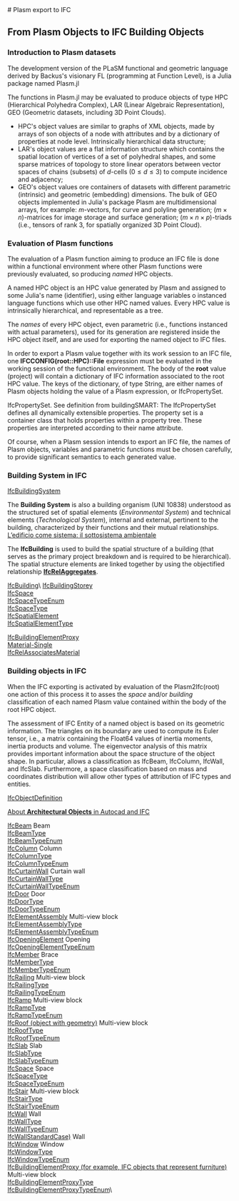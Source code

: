 <head>
<meta charset="UTF-8">
</head>
# Plasm export to IFC

## From Plasm Objects to IFC Building Objects

### Introduction to Plasm datasets

The development version of the PLaSM functional and geometric language derived by Backus's visionary FL (programming at Function Level), 
is a Julia package named Plasm.jl

The functions in Plasm.jl may be evaluated to produce objects of type HPC (Hierarchical Polyhedra Complex), LAR (Linear Algebraic Representation), GEO (Geometric datasets, including 3D Point Clouds). 

+  HPC's object values are similar to graphs of XML objects, made by arrays of son objects of a node with attributes and by a dictionary of properties at node level. Intrinsically hierarchical data structure;
+  LAR's object values are a flat information structure which contains the spatial location of vertices of a set of polyhedral shapes, and some sparse matrices of topology to store linear operators between vector spaces of chains (subsets) of $d$-cells ($0\leq d\leq 3$) to compute incidence and adjacency;
+  GEO's object values ore containers of datasets with different parametric (intrinsic) and geometric (embedding) dimensions. The bulk of GEO objects implemented in Julia's package Plasm are multidimensional arrays, for example: $m$-vectors, for curve and polyline generation; ($m\times n$)-matrices for image storage and surface generation; ($m\times n\times p$)-triads (i.e., tensors of rank 3, for spatially organized 3D Point Cloud).

### Evaluation of Plasm functions

The evaluation of a Plasm function aiming to produce an IFC file is done within a functional environment where other Plasm functions were previously evaluated, so producing *named* HPC objects.

A named HPC object is an HPC value generated by Plasm and assigned to some Julia's name (identifier), using either language variables o instanced language functions which use other HPC named values. Every HPC value is intrinsically hierarchical, and representable as a tree.

The *names* of every HPC object, even parametric (i.e., functions instanced with actual parameters), used for its generation are registered inside the HPC object itself, and are used for exporting the named object to IFC files.

In order to export a Plasm value together with its work session to an IFC file, one **IFCCONFIG(root::HPC)::File** expression must be evaluated in the working session of the functional environment. The body of the **root** value (project) will contain a dictionary of IFC information associated to the root HPC value.
The keys of the dictionary, of type String, are either names of Plasm objects holding the value of a Plasm expression, or IfcPropertySet.

IfcPropertySet. See definition from buildingSMART: The IfcPropertySet defines all dynamically extensible properties. The property set is a container class that holds properties within a property tree. These properties are interpreted according to their name attribute.

Of course, when a Plasm session intends to export an IFC file, the names of Plasm objects, variables and parametric functions must be chosen carefully, to provide significant semantics to each generated value. 



### Building System in IFC

[IfcBuildingSystem](https://standards.buildingsmart.org/IFC/RELEASE/IFC4/FINAL/HTML/schema/ifcsharedbldgelements/lexical/ifcbuildingsystem.htm)


The **Building System** is also a building organism (UNI 10838) understood as the structured set of spatial elements (*Environmental System*) and technical elements (*Technological System*), internal and external, pertinent to the building, characterized by their functions and their mutual relationships.
[L’edificio come sistema: il sottosistema ambientale](https://www.unirc.it/documentazione/materiale_didattico/1464_2015_396_22235.pd)


The **IfcBuilding** is used to build the spatial structure of a building (that serves as the primary project breakdown and is required to be hierarchical). The spatial structure elements are linked together by using the objectified relationship [**IfcRelAggregates**](https://standards.buildingsmart.org/IFC/DEV/IFC4_2/FINAL/HTML/schema/ifckernel/lexical/ifcrelaggregates.htm).

[IfcBuilding](https://standards.buildingsmart.org/IFC/DEV/IFC4_2/FINAL/HTML/schema/ifcproductextension/lexical/ifcbuilding.htm#:~:text=The%20IfcBuilding%20is%20used%20to,using%20the%20objectified%20relationship%20IfcRelAggregates.)\
[IfcBuildingStorey](https://standards.buildingsmart.org/IFC/DEV/IFC4_2/FINAL/HTML/schema/ifcproductextension/lexical/ifcbuildingstorey.htm)\
[IfcSpace](https://standards.buildingsmart.org/IFC/DEV/IFC4_2/FINAL/HTML/schema/ifcproductextension/lexical/ifcspace.htm)\
[IfcSpaceTypeEnum](https://standards.buildingsmart.org/IFC/DEV/IFC4_2/FINAL/HTML/schema/ifcproductextension/lexical/ifcspacetypeenum.htm)\
[IfcSpaceType](https://standards.buildingsmart.org/IFC/DEV/IFC4_2/FINAL/HTML/schema/ifcproductextension/lexical/ifcspacetype.htm)\
[IfcSpatialElement](https://standards.buildingsmart.org/IFC/RELEASE/IFC4/FINAL/HTML/schema/ifcproductextension/lexical/ifcspatialelement.htm)\
[IfcSpatialElementType](https://standards.buildingsmart.org/IFC/DEV/IFC4_2/FINAL/HTML/schema/ifcproductextension/lexical/ifcspatialelementtype.htm)

[IfcBuildingElementProxy](https://standards.buildingsmart.org/IFC/DEV/IFC4_2/FINAL/HTML/schema/ifcsharedbldgelements/lexical/ifcbuildingelementproxy.htm)\
[Material-Single](https://standards.buildingsmart.org/IFC/DEV/IFC4_2/FINAL/HTML/link/material-single.htm)\
[IfcRelAssociatesMaterial](https://standards.buildingsmart.org/IFC/DEV/IFC4_2/FINAL/HTML/schema/ifcproductextension/lexical/ifcrelassociatesmaterial.htm)

### Building objects in IFC

When the IFC exporting is activated by evaluation of the Plasm2Ifc(root) one action of this process it to asses the *space* and/or *building* classification of each named Plasm value contained within the body of the root HPC object.

The assessment of IFC Entity of a named object is based on its geometric information. The triangles on its boundary are used to compute its Euler tensor, i.e., a matrix containing the Float64 values of inertia moments, inertia products and volume. The eigenvector analysis of this matrix provides important information about the space structure of the object shape. In particular, allows a classification as IfcBeam, IfcColumn, IfcWall, and IfcSlab. Furthermore, a space classification based on mass and coordinates distribution will allow other types of attribution of IFC types and entities. 


[IfcObjectDefinition](https://standards.buildingsmart.org/IFC/DEV/IFC4_2/FINAL/HTML/schema/ifckernel/lexical/ifcobjectdefinition.htm)

[About **Architectural Objects** in Autocad and IFC](https://help.autodesk.com/view/ARCHDESK/2022/ENU/?guid=GUID-2FE0DBE9-2C5C-4FAD-A558-C2A69C47A82E)


[IfcBeam](https://standards.buildingsmart.org/IFC/DEV/IFC4_2/FINAL/HTML/schema/ifcsharedbldgelements/lexical/ifccolumn.htm)			Beam\
[IfcBeamType](https://standards.buildingsmart.org/IFC/DEV/IFC4_2/FINAL/HTML/schema/ifcsharedbldgelements/lexical/ifcbeamtype.htm)\
[IfcBeamTypeEnum](https://standards.buildingsmart.org/IFC/RELEASE/IFC4/ADD2/HTML/schema/ifcsharedbldgelements/lexical/ifcbeamtypeenum.htm)\
[IfcColumn](https://standards.buildingsmart.org/IFC/DEV/IFC4_2/FINAL/HTML/schema/ifcsharedbldgelements/lexical/ifccolumn.htm)			Column\
[IfcColumnType](https://standards.buildingsmart.org/IFC/DEV/IFC4_2/FINAL/HTML/schema/ifcsharedbldgelements/lexical/ifccolumntype.htm)\
[IfcColumnTypeEnum](https://standards.buildingsmart.org/IFC/DEV/IFC4_2/FINAL/HTML/schema/ifcsharedbldgelements/lexical/ifccolumntypeenum.htm)\
[IfcCurtainWall](https://standards.buildingsmart.org/IFC/DEV/IFC4_2/FINAL/HTML/schema/ifcsharedbldgelements/lexical/ifcbeam.htm)			Curtain wall\
[IfcCurtainWallType](https://standards.buildingsmart.org/IFC/DEV/IFC4_2/FINAL/HTML/schema/ifcsharedbldgelements/lexical/ifccurtainwalltype.htm)\
[IfcCurtainWallTypeEnum](https://standards.buildingsmart.org/IFC/RELEASE/IFC4/ADD1/HTML/schema/ifcsharedbldgelements/lexical/ifccurtainwalltypeenum.htm)\
[IfcDoor](https://standards.buildingsmart.org/IFC/DEV/IFC4_2/FINAL/HTML/schema/ifcsharedbldgelements/lexical/ifcdoor.htm)			Door\
[IfcDoorType](https://standards.buildingsmart.org/MVD/RELEASE/IFC4/ADD2_TC1/RV1_2/HTML/schema/ifcsharedbldgelements/lexical/ifcdoortype.htm)\
[IfcDoorTypeEnum](https://standards.buildingsmart.org/IFC/DEV/IFC4_2/FINAL/HTML/schema/ifcsharedbldgelements/lexical/ifcdoortypeenum.htm)\
[IfcElementAssembly](https://standards.buildingsmart.org/IFC/DEV/IFC4_2/FINAL/HTML/schema/ifcproductextension/lexical/ifcelementassembly.htm)			Multi-view block\
[IfcElementAssemblyType](https://standards.buildingsmart.org/IFC/RELEASE/IFC4_1/FINAL/HTML/schema/ifcproductextension/lexical/ifcelementassemblytype.htm)\
[IfcElementAssemblyTypeEnum](https://standards.buildingsmart.org/IFC/DEV/IFC4_2/FINAL/HTML/schema/ifcproductextension/lexical/ifcelementassemblytypeenum.htm)\
[IfcOpeningElement](https://standards.buildingsmart.org/IFC/DEV/IFC4_2/FINAL/HTML/schema/ifcproductextension/lexical/ifcopeningelement.htm)			Opening\
[IfcOpeningElementTypeEnum](https://standards.buildingsmart.org/IFC/RELEASE/IFC4/ADD2/HTML/schema/ifcproductextension/lexical/ifcopeningelementtypeenum.htm)\
[IfcMember](https://standards.buildingsmart.org/IFC/RELEASE/IFC4/ADD2/HTML/schema/ifcsharedbldgelements/lexical/ifcmember.htm)			Brace\
[IfcMemberType](https://standards.buildingsmart.org/IFC/RELEASE/IFC4/ADD1/HTML/schema/ifcsharedbldgelements/lexical/ifcmembertype.htm)\
[IfcMemberTypeEnum](https://standards.buildingsmart.org/IFC/DEV/IFC4_2/FINAL/HTML/schema/ifcsharedbldgelements/lexical/ifcmembertypeenum.htm)\
[IfcRailing](https://standards.buildingsmart.org/IFC/DEV/IFC4_2/FINAL/HTML/schema/ifcsharedbldgelements/lexical/ifcrailing.htm)			Multi-view block\
[IfcRailingType](https://standards.buildingsmart.org/IFC/RELEASE/IFC4/ADD2/HTML/schema/ifcsharedbldgelements/lexical/ifcrailingtype.htm)\
[IfcRailingTypeEnum](https://standards.buildingsmart.org/IFC/DEV/IFC4_2/FINAL/HTML/schema/ifcsharedbldgelements/lexical/ifcrailingtypeenum.htm)\
[IfcRamp](https://standards.buildingsmart.org/IFC/RELEASE/IFC4/ADD2/HTML/schema/ifcsharedbldgelements/lexical/ifcramp.htm)			Multi-view block\
[IfcRampType](https://standards.buildingsmart.org/IFC/RELEASE/IFC4_1/FINAL/HTML/schema/ifcsharedbldgelements/lexical/ifcramptype.htm)\
[IfcRampTypeEnum](http://standards.buildingsmart.org/IFC/RELEASE/IFC4_1/FINAL/HTML/schema/ifcsharedbldgelements/lexical/ifcramptypeenum.htm)\
[IfcRoof (object with geometry)](https://standards.buildingsmart.org/IFC/DEV/IFC4_2/FINAL/HTML/schema/ifcsharedbldgelements/lexical/ifcroof.htm)			Multi-view block\
[IfcRoofType](https://standards.buildingsmart.org/IFC/RELEASE/IFC4/FINAL/HTML/schema/ifcsharedbldgelements/lexical/ifcrooftype.htm)\
[IfcRoofTypeEnum](https://standards.buildingsmart.org/IFC/DEV/IFC4_2/FINAL/HTML/schema/ifcsharedbldgelements/lexical/ifcrooftypeenum.htm)\
[IfcSlab](https://standards.buildingsmart.org/IFC/RELEASE/IFC4_1/FINAL/HTML/schema/ifcsharedbldgelements/lexical/ifcslab.htm)			Slab\
[IfcSlabType](https://standards.buildingsmart.org/IFC/DEV/IFC4_2/FINAL/HTML/schema/ifcsharedbldgelements/lexical/ifcslabtype.htm)\
[IfcSlabTypeEnum](https://standards.buildingsmart.org/IFC/RELEASE/IFC4/ADD1/HTML/schema/ifcsharedbldgelements/lexical/ifcslabtypeenum.htm)\
[IfcSpace](https://standards.buildingsmart.org/IFC/DEV/IFC4_2/FINAL/HTML/schema/ifcproductextension/lexical/ifcspace.htm)			Space\
[IfcSpaceType](https://standards.buildingsmart.org/IFC/RELEASE/IFC4/ADD1/HTML/schema/ifcproductextension/lexical/ifcspacetype.htm)\
[IfcSpaceTypeEnum](https://standards.buildingsmart.org/IFC/DEV/IFC4_2/FINAL/HTML/schema/ifcproductextension/lexical/ifcspacetypeenum.htm)\
[IfcStair](https://standards.buildingsmart.org/IFC/DEV/IFC4_2/FINAL/HTML/schema/ifcsharedbldgelements/lexical/ifcstair.htm)			Multi-view block\
[IfcStairType](https://standards.buildingsmart.org/IFC/DEV/IFC4_2/FINAL/HTML/schema/ifcsharedbldgelements/lexical/ifcstairtype.htm)\
[IfcStairTypeEnum](https://standards.buildingsmart.org/IFC/RELEASE/IFC2x3/TC1/HTML/ifcsharedbldgelements/lexical/ifcstairtypeenum.htm)\
[IfcWall](https://standards.buildingsmart.org/MVD/RELEASE/IFC4/ADD2_TC1/RV1_2/HTML/schema/ifcsharedbldgelements/lexical/ifcwall.htm)			Wall\
[IfcWallType](https://standards.buildingsmart.org/IFC/DEV/IFC4_2/FINAL/HTML/schema/ifcsharedbldgelements/lexical/ifcwalltype.htm)\
[IfcWallTypeEnum](https://standards.buildingsmart.org/IFC/RELEASE/IFC4/ADD2/HTML/schema/ifcsharedbldgelements/lexical/ifcwalltypeenum.htm)\
[IfcWallStandardCase)](https://standards.buildingsmart.org/IFC/RELEASE/IFC4/ADD1/HTML/schema/ifcsharedbldgelements/lexical/ifcwallstandardcase.htm)			Wall\
[IfcWindow](https://standards.buildingsmart.org/IFC/DEV/IFC4_2/FINAL/HTML/schema/ifcsharedbldgelements/lexical/ifcwindow.htm)			Window\
[IfcWindowType](https://standards.buildingsmart.org/IFC/DEV/IFC4_2/FINAL/HTML/schema/ifcsharedbldgelements/lexical/ifcwalltype.htm)\
[IfcWindowTypeEnum](https://standards.buildingsmart.org/IFC/DEV/IFC4_2/FINAL/HTML/schema/ifcsharedbldgelements/lexical/ifcwindowtypeenum.htm)\
[IfcBuildingElementProxy (for example, IFC objects that represent furniture)](https://standards.buildingsmart.org/IFC/DEV/IFC4_2/FINAL/HTML/schema/ifcsharedbldgelements/lexical/ifcbuildingelementproxy.htm)			Multi-view block\
[IfcBuildingElementProxyType](https://standards.buildingsmart.org/IFC/DEV/IFC4_2/FINAL/HTML/schema/ifcsharedbldgelements/lexical/ifcbuildingelementproxytype.htm)\
[IfcBuildingElementProxyTypeEnum](https://standards.buildingsmart.org/IFC/RELEASE/IFC4/FINAL/HTML/schema/ifcsharedbldgelements/lexical/ifcbuildingelementproxytypeenum.htm)\



